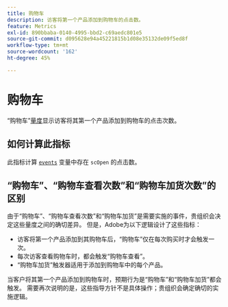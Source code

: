 ```yaml
---
title: 购物车
description: 访客将第一个产品添加到购物车的点击数。
feature: Metrics
exl-id: 890bbaba-0140-4995-bbd2-c69aedc801e5
source-git-commit: d095628e94a45221815b1d08e35132de09f5ed8f
workflow-type: tm+mt
source-wordcount: '162'
ht-degree: 45%

---
```


# 购物车

“购物车”[量度](overview.md)显示访客将其第一个产品添加到购物车的点击次数。

## 如何计算此指标

此指标计算 [`events`](/help/implement/vars/page-vars/events/events-overview.md) 变量中存在 `scOpen` 的点击数。

## “购物车”、“购物车查看次数”和“购物车加货次数”的区别

由于“购物车”、“购物车查看次数”和“购物车加货”是需要实施的事件，贵组织会决定这些量度之间的确切差异。 但是，Adobe为以下逻辑设计了这些指标：

* 访客将第一个产品添加到其购物车后，“购物车”仅在每次购买时才会触发一次。
* 每次访客查看购物车时，都会触发“购物车查看”。
* “购物车加货”触发器适用于添加到购物车中的每个产品。

当客户将其第一个产品添加到购物车时，预期行为是“购物车”和“购物车加货”都会触发。 需要再次说明的是，这些指导方针不是具体操作；贵组织会确定确切的实施逻辑。
